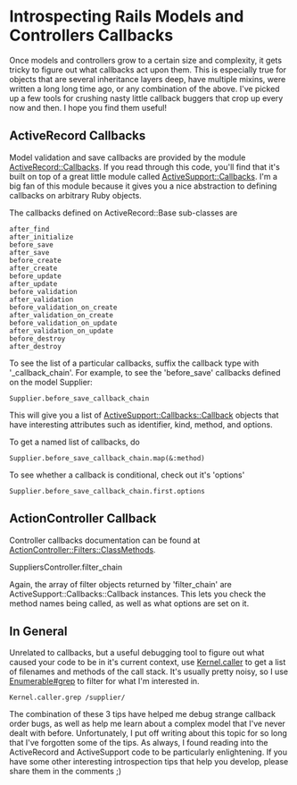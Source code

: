 # Introspecting Rails Models and Controllers Callbacks

Once models and controllers grow to a certain size and complexity, it
gets tricky to figure out what callbacks act upon them.  This is
especially true for objects that are several inheritance layers deep,
have multiple mixins, were written a long long time ago, or any
combination of the above.  I've picked up a few tools for crushing
nasty little callback buggers that crop up every now and then.  I hope
you find them useful!

## ActiveRecord Callbacks ##

Model validation and save callbacks are provided by the module
[ActiveRecord::Callbacks](http://api.rubyonrails.org/classes/ActiveRecord/Callbacks.html).
If you read through this code, you'll find that it's built on top of a
great little module called
[ActiveSupport::Callbacks](http://api.rubyonrails.org/classes/ActiveSupport/Callbacks.html).
I'm a big fan of this module because it gives you a nice abstraction
to defining callbacks on arbitrary Ruby objects.

The callbacks defined on ActiveRecord::Base sub-classes are

    after_find
    after_initialize
    before_save
    after_save
    before_create
    after_create
    before_update
    after_update
    before_validation
    after_validation
    before_validation_on_create
    after_validation_on_create
    before_validation_on_update
    after_validation_on_update
    before_destroy
    after_destroy

To see the list of a particular callbacks, suffix the callback type
with '_callback_chain'.  For example, to see the 'before_save'
callbacks defined on the model Supplier:

    Supplier.before_save_callback_chain

This will give you a list of
[ActiveSupport::Callbacks::Callback](http://api.rubyonrails.org/classes/ActiveSupport/Callbacks/Callback.html)
objects that have interesting attributes such as identifier, kind,
method, and options.

To get a named list of callbacks, do

    Supplier.before_save_callback_chain.map(&:method)

To see whether a callback is conditional, check out it's 'options'

    Supplier.before_save_callback_chain.first.options

## ActionController Callback ##

Controller callbacks documentation can be found at
[ActionController::Filters::ClassMethods](http://api.rubyonrails.org/classes/ActionController/Filters/ClassMethods.html).

SuppliersController.filter_chain

Again, the array of filter objects returned by 'filter_chain' are
ActiveSupport::Callbacks::Callback instances.  This lets you check the
method names being called, as well as what options are set on it.

## In General ##

Unrelated to callbacks, but a useful debugging tool to figure out what
caused your code to be in it's current context, use
[Kernel.caller](http://www.ruby-doc.org/core/classes/Kernel.html#M005955)
to get a list of filenames and methods of the call stack.  It's
usually pretty noisy, so I use
[Enumerable#grep](http://www.ruby-doc.org/core/classes/Enumerable.html#M003152)
to filter for what I'm interested in.

    Kernel.caller.grep /supplier/

The combination of these 3 tips have helped me debug strange callback
order bugs, as well as help me learn about a complex model that I've
never dealt with before.  Unfortunately, I put off writing about this
topic for so long that I've forgotten some of the tips.  As always, I
found reading into the ActiveRecord and ActiveSupport code to be
particularly enlightening.  If you have some other interesting
introspection tips that help you develop, please share them in the
comments ;)
